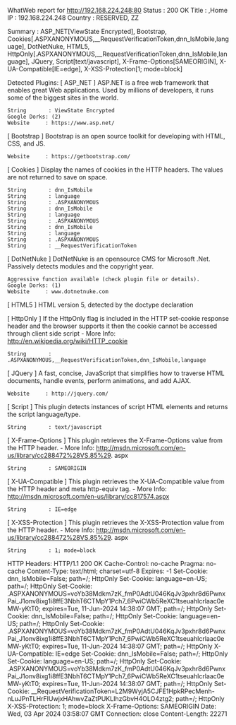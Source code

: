 WhatWeb report for http://192.168.224.248:80
Status    : 200 OK
Title     : ,Home
IP        : 192.168.224.248
Country   : RESERVED, ZZ

Summary   : ASP_NET[ViewState Encrypted], Bootstrap, Cookies[.ASPXANONYMOUS,__RequestVerificationToken,dnn_IsMobile,language], DotNetNuke, HTML5, HttpOnly[.ASPXANONYMOUS,__RequestVerificationToken,dnn_IsMobile,language], JQuery, Script[text/javascript], X-Frame-Options[SAMEORIGIN], X-UA-Compatible[IE=edge], X-XSS-Protection[1; mode=block]

Detected Plugins:
[ ASP_NET ]
	ASP.NET is a free web framework that enables great Web
	applications. Used by millions of developers, it runs some
	of the biggest sites in the world.

	String       : ViewState Encrypted
	Google Dorks: (2)
	Website     : https://www.asp.net/

[ Bootstrap ]
	Bootstrap is an open source toolkit for developing with
	HTML, CSS, and JS.

	Website     : https://getbootstrap.com/

[ Cookies ]
	Display the names of cookies in the HTTP headers. The
	values are not returned to save on space.

	String       : dnn_IsMobile
	String       : language
	String       : .ASPXANONYMOUS
	String       : dnn_IsMobile
	String       : language
	String       : .ASPXANONYMOUS
	String       : dnn_IsMobile
	String       : language
	String       : .ASPXANONYMOUS
	String       : __RequestVerificationToken

[ DotNetNuke ]
	DotNetNuke is an opensource CMS for Microsoft .Net.
	Passively detects modules and the copyright year.

	Aggressive function available (check plugin file or details).
	Google Dorks: (1)
	Website     : www.dotnetnuke.com

[ HTML5 ]
	HTML version 5, detected by the doctype declaration


[ HttpOnly ]
	If the HttpOnly flag is included in the HTTP set-cookie
	response header and the browser supports it then the cookie
	cannot be accessed through client side script - More Info:
	http://en.wikipedia.org/wiki/HTTP_cookie

	String       : .ASPXANONYMOUS,__RequestVerificationToken,dnn_IsMobile,language

[ JQuery ]
	A fast, concise, JavaScript that simplifies how to traverse
	HTML documents, handle events, perform animations, and add
	AJAX.

	Website     : http://jquery.com/

[ Script ]
	This plugin detects instances of script HTML elements and
	returns the script language/type.

	String       : text/javascript

[ X-Frame-Options ]
	This plugin retrieves the X-Frame-Options value from the
	HTTP header. - More Info:
	http://msdn.microsoft.com/en-us/library/cc288472%28VS.85%29.
	aspx

	String       : SAMEORIGIN

[ X-UA-Compatible ]
	This plugin retrieves the X-UA-Compatible value from the
	HTTP header and meta http-equiv tag. - More Info:
	http://msdn.microsoft.com/en-us/library/cc817574.aspx

	String       : IE=edge

[ X-XSS-Protection ]
	This plugin retrieves the X-XSS-Protection value from the
	HTTP header. - More Info:
	http://msdn.microsoft.com/en-us/library/cc288472%28VS.85%29.
	aspx

	String       : 1; mode=block

HTTP Headers:
	HTTP/1.1 200 OK
	Cache-Control: no-cache
	Pragma: no-cache
	Content-Type: text/html; charset=utf-8
	Expires: -1
	Set-Cookie: dnn_IsMobile=False; path=/; HttpOnly
	Set-Cookie: language=en-US; path=/; HttpOnly
	Set-Cookie: .ASPXANONYMOUS=voYb38Mdkm7zK_fmP0AdtU046KqJv3pxhr8d6PwnxPai_J1onv8ixg1i8ffE3NbhT6CTMpY1Pch7_6PwiCWb5ReXC1tseuahlcrlaac0eMW-yKtT0; expires=Tue, 11-Jun-2024 14:38:07 GMT; path=/; HttpOnly
	Set-Cookie: dnn_IsMobile=False; path=/; HttpOnly
	Set-Cookie: language=en-US; path=/; HttpOnly
	Set-Cookie: .ASPXANONYMOUS=voYb38Mdkm7zK_fmP0AdtU046KqJv3pxhr8d6PwnxPai_J1onv8ixg1i8ffE3NbhT6CTMpY1Pch7_6PwiCWb5ReXC1tseuahlcrlaac0eMW-yKtT0; expires=Tue, 11-Jun-2024 14:38:07 GMT; path=/; HttpOnly
	X-UA-Compatible: IE=edge
	Set-Cookie: dnn_IsMobile=False; path=/; HttpOnly
	Set-Cookie: language=en-US; path=/; HttpOnly
	Set-Cookie: .ASPXANONYMOUS=voYb38Mdkm7zK_fmP0AdtU046KqJv3pxhr8d6PwnxPai_J1onv8ixg1i8ffE3NbhT6CTMpY1Pch7_6PwiCWb5ReXC1tseuahlcrlaac0eMW-yKtT0; expires=Tue, 11-Jun-2024 14:38:07 GMT; path=/; HttpOnly
	Set-Cookie: __RequestVerificationToken=L2M9WyjA5CJFE1HpkRPecMenh-nLuJPnTLHrFIUwjxHAhwvZaZtPUKLIhzGbvH4OLO4ztg2; path=/; HttpOnly
	X-XSS-Protection: 1; mode=block
	X-Frame-Options: SAMEORIGIN
	Date: Wed, 03 Apr 2024 03:58:07 GMT
	Connection: close
	Content-Length: 22271



